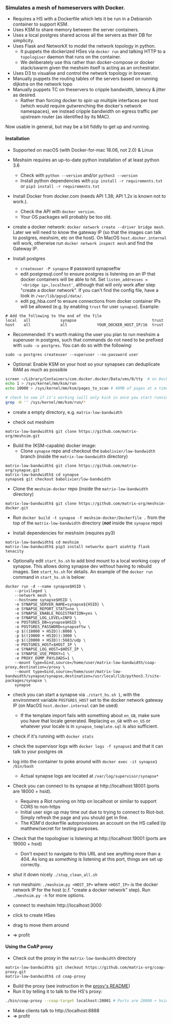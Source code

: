 ### Simulates a mesh of homeservers with Docker.

 * Requires a HS with a Dockerfile which lets it be run in a Debianish container to support KSM.
 * Uses KSM to share memory between the server containers.
 * Uses a local postgres shared across all the servers as their DB for simplicity.
 * Uses Flask and NetworkX to model the network topology in python.
   * It puppets the dockerized HSes via `docker run` and talking HTTP to a `topologiser` daemon that runs on the container.
   * We deliberately use this rather than docker-compose or docker stack/swarm given the meshsim itself is acting as an orchestrator.
 * Uses D3 to visualise and control the network topology in browser.
 * Manually puppets the routing tables of the servers based on running dijkstra on the network topo
 * Manually puppets TC on theservers to cripple bandwidth, latency & jitter as desired.
   * Rather than forcing docker to spin up multiple interfaces per host (which would require gutwrenching the docker's network namespaces), we instead cripple bandwidth on egress traffic per upstream router (as identified by its MAC).

Now usable in general, but may be a bit fiddly to get up and running.

#### Installation

 * Supported on macOS (with Docker-for-mac 18.06, not 2.0) & Linux

 * Meshsim requires an up-to-date python installation of at least python 3.6
   * Check with `python --version` and/or `python3 --version`
   * Install python dependencies with `pip install -r requirements.txt` or `pip3 install -r requirements.txt`

 * Install Docker from docker.com (needs API 1.38; API 1.2x is known not to work.).
   * Check the API with `docker version`.
   * Your OS packages will probably be too old.

 * create a docker network: `docker network create --driver bridge mesh`. Later
   we will need to know the gateway IP (so that the images can talk to postgres,
   meshsim, etc on the host). On MacOS `host.docker.internal` will work,
   otherwise run `docker network inspect mesh` and find the Gateway IP.

 * Install postgres
   * `createuser -P synapse` # password synapseftw
   * edit postgresql.conf to ensure postgres is listening on an IP that docker
     containers will be able to hit. Set `listen_addresses = '<bridge ip>,localhost'`,
     although that will only work after step "create a docker network".
     If you can't find the config file, have a look in `/var/lib/pgsql/data/`.
   * edit pg_hba.conf to ensure connections from docker container IPs will be allowed (e.g. by enabling `trust` for user `synapse`). Example:

```
# Add the following to the end of the file
local   all             synapse                                 trust
host    all             all             YOUR_DOCKER_HOST_IP/16  trust
```

   * Recommended: It's worth making the user you plan to run meshsim a superuser in postgres, such that commands do not need to be prefixed with `sudo -u postgres`. You can do so with the following:

   ```
   sudo -u postgres createuser --superuser --no-password user
   ```

 * Optional: Enable KSM on your host so your synapses can deduplicate RAM as much as possible

 ```sh
screen ~/Library/Containers/com.docker.docker/Data/vms/0/tty  # on Docker-for-Mac
echo 1 > /sys/kernel/mm/ksm/run
echo 10000 > /sys/kernel/mm/ksm/pages_to_scan # 40MB of pages at a time

# check to see if it's working (will only kick in once you start running something which requests KSM, like our KSMified synapse)
grep -H '' /sys/kernel/mm/ksm/run/*
```

 * create a empty directory, e.g. `matrix-low-bandwidth`

 * check out meshsim
```
matrix-low-bandwidth$ git clone https://github.com/matrix-org/meshsim.git
```

 * Build the (KSM-capable) docker image:
   * Clone `synapse` repo and checkout the `babolivier/low-bandwidth` branch (inside the `matrix-low-bandwidth` directory)
```
matrix-low-bandwidth$ git clone https://github.com/matrix-org/synapse.git
matrix-low-bandwidth$ cd synapse
synapse$ git checkout babolivier/low-bandwidth
```

   * Clone the `meshsim-docker` repo (inside the `matrix-low-bandwidth` directory)
```
matrix-low-bandwidth$ git clone https://github.com/matrix-org/meshsim-docker.git
```

   * Run `docker build -t synapse -f meshsim-docker/Dockerfile .` from the top of the
     `matrix-low-bandwidth` directory (***not*** inside the `synapse` repo)

 * Install dependencies for meshsim (requires py3)
```
matrix-low-bandwidth$ cd meshsim
matrix-low-bandwidth$ pip3 install networkx quart aiohttp flask tenacity
```

 * Optionally edit `start_hs.sh` to add bind mount to a local working copy of
   synapse. This allows doing synapse dev without having to rebuild images. See
   `start_hs.sh` for details. An example of the `docker run` command in `start_hs.sh` is below:

```
docker run -d --name synapse$HSID \
	--privileged \
	--network mesh \
	--hostname synapse$HSID \
	-e SYNAPSE_SERVER_NAME=synapse${HSID} \
	-e SYNAPSE_REPORT_STATS=no \
	-e SYNAPSE_ENABLE_REGISTRATION=yes \
	-e SYNAPSE_LOG_LEVEL=INFO \
	-e POSTGRES_DB=synapse$HSID \
	-e POSTGRES_PASSWORD=synapseftw \
	-p $((18000 + HSID)):8008 \
	-p $((19000 + HSID)):3000 \
	-p $((20000 + HSID)):5683/udp \
	-e POSTGRES_HOST=$HOST_IP \
	-e SYNAPSE_LOG_HOST=$HOST_IP \
	-e SYNAPSE_USE_PROXY=1 \
	-e PROXY_DUMP_PAYLOADS=1 \
	--mount type=bind,source=/home/user/matrix-low-bandwidth/coap-proxy,destination=/proxy \
	--mount type=bind,source=/home/user/matrix-low-bandwidth/synapse/synapse,destination=/usr/local/lib/python3.7/site-packages/synapse \
	synapse
```

 * check you can start a synapse via `./start_hs.sh 1`, with the environment
   variable `POSTGRES_HOST` set to the docker network gateway IP (on MacOS
   `host.docker.internal` can be used)
    * If the template import fails with something about `en_GB`, make sure you have that locale generated. Replacing `en_GB` with `en_US` or whatever your locale is in `synapse_template.sql` is also sufficient.
 * check if it's running with `docker stats`
 * check the supervisor logs with `docker logs -f synapse1` and that it can talk to your postgres ok
 * log into the container to poke around with `docker exec -it synapse1 /bin/bash`
    * Actual synapse logs are located at `/var/log/supervisor/synapse*`

 * Check you can connect to its synapse at http://localhost:18001 (ports are 18000 + hsid).
   * Requires a Riot running on http on localhost or similar to support CORS to non-https
   * Initial user sign up may time out due to trying to connect to Riot-bot. Simply refresh the page and you should get in fine.
   * The KSM'd dockerfile autoprovisions an account on the HS called l/p matthew/secret for testing purposes.
 * Check that the topologiser is listening at http://localhost:19001 (ports are 19000 + hsid)
    * Don't expect to navigate to this URL and see anything more than a 404. As long as *something* is listening at this port, things are set up correctly.

 * shut it down nicely `./stop_clean_all.sh`

 * run meshsim:  `./meshsim.py <HOST_IP>` where `<HOST_IP>` is the docker
   network IP for the host (c.f. "create a docker network" step). Run
   `./meshsim.py -h` for more options.
 * connect to meshsim http://localhost:3000
 * click to create HSes
 * drag to move them around
 * => profit

#### Using the CoAP proxy

* Check out the proxy in the `matrix-low-bandwidth` directory

```
matrix-low-bandwidth$ git checkout https://github.com/matrix-org/coap-proxy.git
matrix-low-bandwidth$ cd coap-proxy
```

* Build the proxy (see instruction in the [proxy's README](https://github.com/matrix-org/coap-proxy/blob/master/README.md))
* Run it by telling it to talk to the HS's proxy:

```bash
./bin/coap-proxy --coap-target localhost:20001 # Ports are 20000 + hsid
```

* Make clients talk to http://localhost:8888
* => profit
